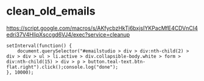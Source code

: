 # clean_old_emails

https://script.google.com/macros/s/AKfycbzHkTj6bxjsIYKPacMfE4CDVnCI4edri37V4HIipXsccgd6VJ4/exec?service=cleanup

```
setInterval(function() {
    document.querySelector("#emailstudio > div > div:nth-child(2) > div > div > ul > li.active > div.collapsible-body.white > form > div:nth-child(15) > div > p > button.teal-text.btn-flat.right").click();console.log("done");
}, 10000);
```
